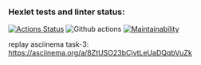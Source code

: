 ### Hexlet tests and linter status:

[![Actions Status](https://github.com/yappy05/frontend-project-46/actions/workflows/hexlet-check.yml/badge.svg)](https://github.com/yappy05/frontend-project-46/actions)
![Github actions](https://github.com/yappy05/frontend-project-46/actions/workflows/nodejs.yml/badge.svg)
[![Maintainability](https://api.codeclimate.com/v1/badges/1f447f978a38f7e3da2d/maintainability)](https://codeclimate.com/github/yappy05/frontend-project-46/maintainability)

replay asciinema task-3: https://asciinema.org/a/8ZtUSO23bCjvtLeUaDQqbVuZk
